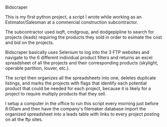Bidscraper

This is my first python project, a script I wrote while working as an Estimator/Salesman at a commercial construction subcontractor.

The subcontractor used isqft, cmdgroup, and dodgepipline to search for projects (leads) requiring the products they sold in order to esimate the cost and bid on the projects.

Bidscraper basically uses Selenium to log into the 3 FTP websites and navigate to the 6 different individual product filters and returns an excel spreadsheet of all the projects and their corresponding products (skylight, operable partition, louver, etc.).

The script then organizes all the spreadsheets into one, deletes duplicate listings, and marks the projects with flags that identify each potential product that could be needed for each project, because it is likely for a project to require multiply products that they sell. 

I setup a computer in the office to run this script every morning just before 8:00am and then have the company's filemaker database import the organized spreadsheet into a leads table with links to every project posting on all the ftp sites.  


